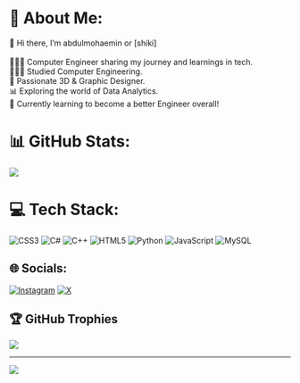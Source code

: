 # 💫 About Me:
👋 Hi there, I’m abdulmohaemin or [shiki]<br><br>👩🏻‍💻 Computer Engineer sharing my journey and learnings in tech.<br>👩🏻‍🎓 Studied Computer Engineering.<br>🎨 Passionate 3D & Graphic Designer.<br>📊 Exploring the world of Data Analytics.<br>💭 Currently learning to become a better Engineer overall!


# 📊 GitHub Stats:
![](https://github-readme-stats.vercel.app/api?username=shikiv-lab&theme=dark&hide_border=false&include_all_commits=false&count_private=true)<br/>




# 💻 Tech Stack:
![CSS3](https://img.shields.io/badge/css3-%231572B6.svg?style=for-the-badge&logo=css3&logoColor=white) ![C#](https://img.shields.io/badge/c%23-%23239120.svg?style=for-the-badge&logo=csharp&logoColor=white) ![C++](https://img.shields.io/badge/c++-%2300599C.svg?style=for-the-badge&logo=c%2B%2B&logoColor=white) ![HTML5](https://img.shields.io/badge/html5-%23E34F26.svg?style=for-the-badge&logo=html5&logoColor=white) ![Python](https://img.shields.io/badge/python-3670A0?style=for-the-badge&logo=python&logoColor=ffdd54) ![JavaScript](https://img.shields.io/badge/javascript-%23323330.svg?style=for-the-badge&logo=javascript&logoColor=%23F7DF1E) ![MySQL](https://img.shields.io/badge/mysql-4479A1.svg?style=for-the-badge&logo=mysql&logoColor=white)

## 🌐 Socials:
[![Instagram](https://img.shields.io/badge/Instagram-%23E4405F.svg?logo=Instagram&logoColor=white)](https://instagram.com/shiki.v) [![X](https://img.shields.io/badge/X-black.svg?logo=X&logoColor=white)](https://x.com/shikivv) 


## 🏆 GitHub Trophies
![](https://github-profile-trophy.vercel.app/?username=shikiv-lab&theme=radical&no-frame=false&no-bg=true&margin-w=4)

---
[![](https://visitcount.itsvg.in/api?id=shikiv-lab&icon=0&color=0)](https://visitcount.itsvg.in)

<!-- Proudly created with GPRM ( https://gprm.itsvg.in ) -->
